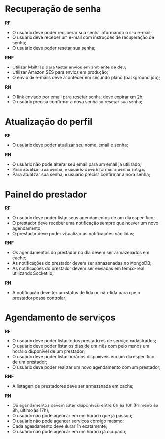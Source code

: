 # Recuperação de senha

**RF**

-   O usuário deve poder recuperar sua senha informando o seu e-mail;
-   O usuário deve receber um e-mail com instruções de recuperação de senha;
-   O usuário deve poder resetar sua senha;

**RNF**

-   Utilizar Mailtrap para testar envios em ambiente de dev;
-   Utilizar Amazon SES para envios em produção;
-   O envio de e-mails deve acontecer em segundo plano (background job);

**RN**

-   O link enviado por email para resetar senha, deve expirar em 2h;
-   O usuário precisa confirmar a nova senha ao resetar sua senha;

# Atualização do perfil

**RF**

-   O usuário deve poder atualizar seu nome, email e senha;

**RN**

-   O usuário não pode alterar seu email para um email já utilizado;
-   Para atualizar sua senha, o usuário deve informar a senha antiga;
-   Para atualizar sua senha, o usuário precisa confirmar a nova senha;

# Painel do prestador

**RF**

-   O usuário deve poder listar seus agendamentos de um dia específico;
-   O prestador deve receber uma notificação sempre que houver um novo agendamento;
-   O prestador deve poder visualizar as notificações não lidas;

**RNF**

-   Os agendamentos do prestador no dia devem ser armazenados em cache;
-   As notificações do prestador devem ser armazenadas no MongoDB;
-   As notificações do prestador devem ser enviadas em tempo-real utilizando Socket.io;

**RN**

-   A notificação deve ter um status de lida ou não-lida para que o prestador possa controlar;

# Agendamento de serviços

**RF**

-   O usuário deve poder listar todos prestadores de serviço cadastrados;
-   O usuário deve poder listar os dias de um mês com pelo menos um horário disponível de um prestador;
-   O usuário deve poder listar horários disponíveis em um dia específico de um prestador;
-   O usuário deve poder realizar um novo agendamento com um prestador;

**RNF**

-   A listagem de prestadores deve ser armazenada em cache;

**RN**

-   Os agendamentos devem estar disponíveis entre 8h às 18h (Primeiro às 8h, último às 17h);
-   O usuário não pode agendar em um horário que já passou;
-   O usuário não pode agendar serviços consigo mesmo;
-   Cada agendamento deve durar 1h exatamente;
-   O usuário não pode agendar em um horário já ocupado;
